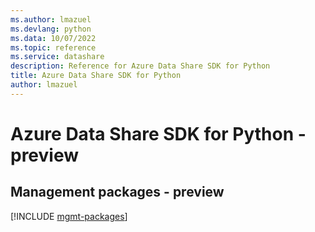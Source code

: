 ```yaml
---
ms.author: lmazuel
ms.devlang: python
ms.data: 10/07/2022
ms.topic: reference
ms.service: datashare
description: Reference for Azure Data Share SDK for Python
title: Azure Data Share SDK for Python
author: lmazuel
---
```

# Azure Data Share SDK for Python - preview

## Management packages - preview
[!INCLUDE [mgmt-packages](data-share-mgmt-index.md)]
